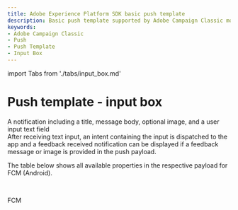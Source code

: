 ```yaml
---
title: Adobe Experience Platform SDK basic push template
description: Basic push template supported by Adobe Campaign Classic mobile extension.
keywords:
- Adobe Campaign Classic
- Push
- Push Template
- Input Box
---
```


import Tabs from './tabs/input_box.md'

# Push template - input box

A notification including a title, message body, optional image, and a user input text field<br />After receiving text input, an intent containing the input is dispatched to the app and a feedback received notification can be displayed if a feedback message or image is provided in the push payload.<br />

The table below shows all available properties in the respective payload for FCM (Android).

<br />

<TabsBlock orientation="horizontal" slots="heading, content" repeat="1"/>

FCM

<Tabs query="platform=fcm&template=input_box"/>
